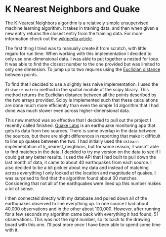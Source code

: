 # K Nearest Neighbors and Quake

The K Nearest Neighbors algorithm is a relatively simple unsupervised machine learning
algorithm. It takes in training data, and then when given a new entry returns the closest
entry from the training data. For more information check out the [wikipedia article](https://en.wikipedia.org/wiki/K-nearest_neighbors_algorithm).


The first thing I tried was to manually create it from scratch, with little regard for run time.
When working with this implementation I decided to only use one-dimensional data. I was able to
put together a nested for loop. It was able to find the closest number to the one provided but was
limited to only one dimension. To jump up to two requires using the [Euclidian distance](https://en.wikipedia.org/wiki/Euclidean_distance)
between points.


To find that I decided to use a slightly less naive implementation. I used the `distance_matrix`
method in the spatial module of the scipy library. This method returns the Euclidian distance between
all the points described by the two arrays provided. Scipy is implemented such that these calculations are
done much more efficiently than even the simple 1d algorithm that I had done was much slower even across
higher-dimensional data.


This new method was so effective that I decided to pull out the project I recently called finished.
[Quake Labs](quake-ds-app.heroku.com) is an earthquake monitoring app that gets its data from two sources.
There is some overlap in the data between the sources, but there are slight differences in reporting that
make it difficult to line up quakes between the two. I had initially used the `sklearn` implementation of
k_nearest_neighbors, but for some reason, it wasn't able to find matches in the data. I decided to try my
version on the data to see if I could get any better results. I used the API that I had built to pull down the last
month of data, it came to about 40 earthquakes from each source. I also decided to be a bit pickier about my data
and instead of matching across everything I only looked at the location and magnitude of quakes. I was surprised to find that the algorithm found about 30 matches. Considering that not all of the earthquakes were lined up this number makes a lot of sense.


I then connected directly with my database and pulled down all of the earthquakes observed to line everything up. In one source I had about 40,000 observations and in the other about 100,000. However, after running for a few seconds my algorithm came back with everything it had found, 51 observations. This was not the right number, so its back to the drawing board with this one. I'll post more once I have been able to spend some time with it.
